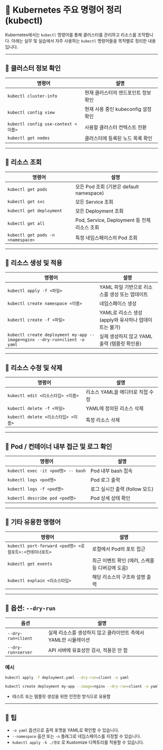 # 📘 Kubernetes 주요 명령어 정리 (kubectl)

Kubernetes에서는 `kubectl` 명령어를 통해 클러스터를 관리하고 리소스를 조작합니다. 아래는 실무 및 실습에서 자주 사용하는 `kubectl` 명령어들을 목적별로 정리한 내용입니다.

---

## 🔹 클러스터 정보 확인

| 명령어                              | 설명                                 |
| ----------------------------------- | ------------------------------------ |
| `kubectl cluster-info`              | 현재 클러스터의 엔드포인트 정보 확인 |
| `kubectl config view`               | 현재 사용 중인 kubeconfig 설정 확인  |
| `kubectl config use-context <이름>` | 사용할 클러스터 컨텍스트 전환        |
| `kubectl get nodes`                 | 클러스터에 등록된 노드 목록 확인     |

---

## 🔹 리소스 조회

| 명령어                            | 설명                                         |
| --------------------------------- | -------------------------------------------- |
| `kubectl get pods`                | 모든 Pod 조회 (기본은 default namespace)     |
| `kubectl get svc`                 | 모든 Service 조회                            |
| `kubectl get deployment`          | 모든 Deployment 조회                         |
| `kubectl get all`                 | Pod, Service, Deployment 등 전체 리소스 조회 |
| `kubectl get pods -n <namespace>` | 특정 네임스페이스의 Pod 조회                 |

---

## 🔹 리소스 생성 및 적용

| 명령어                                                                    | 설명                                                  |
| ------------------------------------------------------------------------- | ----------------------------------------------------- |
| `kubectl apply -f <파일>`                                                 | YAML 파일 기반으로 리소스를 생성 또는 업데이트        |
| `kubectl create namespace <이름>`                                         | 네임스페이스 생성                                     |
| `kubectl create -f <파일>`                                                | YAML로 리소스 생성 (apply와 유사하나 업데이트는 불가) |
| `kubectl create deployment my-app --image=nginx --dry-run=client -o yaml` | 실제 생성하지 않고 YAML 출력 (템플릿 확인용)          |

---

## 🔹 리소스 수정 및 삭제

| 명령어                               | 설명                             |
| ------------------------------------ | -------------------------------- |
| `kubectl edit <리소스타입> <이름>`   | 리소스 YAML을 에디터로 직접 수정 |
| `kubectl delete -f <파일>`           | YAML에 정의된 리소스 삭제        |
| `kubectl delete <리소스타입> <이름>` | 특정 리소스 삭제                 |

---

## 🔹 Pod / 컨테이너 내부 접근 및 로그 확인

| 명령어                             | 설명                           |
| ---------------------------------- | ------------------------------ |
| `kubectl exec -it <pod명> -- bash` | Pod 내부 bash 접속             |
| `kubectl logs <pod명>`             | Pod 로그 출력                  |
| `kubectl logs -f <pod명>`          | 로그 실시간 출력 (follow 모드) |
| `kubectl describe pod <pod명>`     | Pod 상세 상태 확인             |

---

## 🔹 기타 유용한 명령어

| 명령어                                                   | 설명                                             |
| -------------------------------------------------------- | ------------------------------------------------ |
| `kubectl port-forward <pod명> <로컬포트>:<컨테이너포트>` | 로컬에서 Pod의 포트 접근                         |
| `kubectl get events`                                     | 최근 이벤트 확인 (에러, 스케줄 등 디버깅에 도움) |
| `kubectl explain <리소스타입>`                           | 해당 리소스의 구조와 설명 출력                   |

---

## 🔸 옵션: `--dry-run`

| 옵션               | 설명                                                            |
| ------------------ | --------------------------------------------------------------- |
| `--dry-run=client` | 실제 리소스를 생성하지 않고 클라이언트 측에서 YAML만 시뮬레이션 |
| `--dry-run=server` | API 서버에 유효성만 검사, 적용은 안 함                          |

### 예시

```bash
kubectl apply -f deployment.yaml --dry-run=client -o yaml
```

```bash
kubectl create deployment my-app --image=nginx --dry-run=client -o yaml > deployment.yaml
```

- 테스트 또는 템플릿 생성을 위한 안전한 방식으로 유용함

---

## 📌 팁

- `-o yaml` 옵션으로 출력 포맷을 YAML로 확인할 수 있습니다.
- `--namespace` 옵션 또는 `-n` 플래그로 네임스페이스를 지정할 수 있습니다.
- `kubectl apply -k ./경로` 로 Kustomize 디렉토리를 적용할 수 있습니다.
